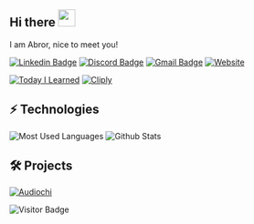 
## Hi there <img src="https://raw.githubusercontent.com/aemmadi/aemmadi/master/wave.gif" width="30">

I am Abror, nice to meet you! 

[![Linkedin Badge](https://img.shields.io/badge/-abroro-blue?style=flat-square&logo=Linkedin&logoColor=white&link=https://www.linkedin.com/in/abroro/)](https://www.linkedin.com/in/abroro/)
[![Discord Badge](https://img.shields.io/badge/-abroro-5865F2?style=flat-square&logo=discord&logoColor=white&link=https://discordapp.com/users/abroro/)](https://discordapp.com/users/abroro)
[![Gmail Badge](https://img.shields.io/badge/-iskandarov@abroro.com-c14438?style=flat-square&logo=Gmail&logoColor=white&link=mailto:iskandarov@abroro.com)](mailto:iskandarov@abroro.com)
[![Website](https://img.shields.io/badge/-abroro.com-ffd22f?style=flat-square&link=https://abroro.com/)](https://abroro.com)


[![Today I Learned](https://github-readme-stats.vercel.app/api/pin/?username=abroroo&repo=til)](https://github.com/abroroo/til)
[![Cliply](https://github-readme-stats.vercel.app/api/pin/?username=abroroo&repo=clipboard-chrome-extension)](https://github.com/abroroo/clipboard-chrome-extension) 

## ⚡ Technologies

![Most Used Languages](https://github-readme-stats.vercel.app/api/top-langs/?username=abroroo&layout=compact)
![Github Stats](https://github-readme-stats.vercel.app/api?username=abroroo&count_private=true&show_icons=true&include_all_commits=true&rank_icon=github&hide=issues,contribs)

## 🛠️  Projects

[![Audiochi](https://github-readme-stats.vercel.app/api/pin/?username=abroroo&repo=audiochi)](https://github.com/abroroo/audiochi)



![Visitor Badge](https://visitor-badge.laobi.icu/badge?page_id=abroroo.abroroo&format=true)
